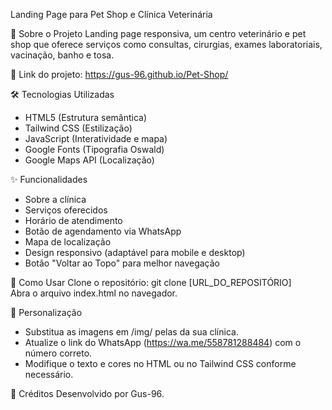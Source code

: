 Landing Page para Pet Shop e Clínica Veterinária

📌 Sobre o Projeto
Landing page responsiva, um centro veterinário e pet shop que oferece serviços como consultas, cirurgias, exames laboratoriais, vacinação, banho e tosa.

🔗 Link do projeto: https://gus-96.github.io/Pet-Shop/

🛠️ Tecnologias Utilizadas
- HTML5 (Estrutura semântica)
- Tailwind CSS (Estilização)
- JavaScript (Interatividade e mapa)
- Google Fonts (Tipografia Oswald)
- Google Maps API (Localização)

✨ Funcionalidades
- Sobre a clínica
- Serviços oferecidos
- Horário de atendimento
- Botão de agendamento via WhatsApp
- Mapa de localização
- Design responsivo (adaptável para mobile e desktop)
- Botão "Voltar ao Topo" para melhor navegação

🚀 Como Usar
Clone o repositório:
git clone [URL_DO_REPOSITÓRIO]  
Abra o arquivo index.html no navegador.

📝 Personalização
- Substitua as imagens em /img/ pelas da sua clínica.
- Atualize o link do WhatsApp (https://wa.me/558781288484) com o número correto.
- Modifique o texto e cores no HTML ou no Tailwind CSS conforme necessário.

📌 Créditos
Desenvolvido por Gus-96.
